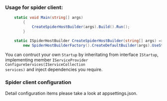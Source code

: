 
### Usage for spider client:

~~~cs
    static void Main(string[] args)
        {
            CreateSpiderHostBuilder(args).Build().Run();
        }
        
    static ISpiderHostBuilder CreateSpiderHostBuilder(string[] args) =>
        new SpiderHostBuilderFactory().CreateDefaultBuilder(args).UseStartUp<Startup>();
~~~

You can contruct your own <code>Startup</code> by inheritating from interface <code>IStartup</code>,
implementing member <code>IServiceProvider ConfigureServices(IServiceCollection services)</code> and inject dependencies you require.

### Spider client configuration
Detail configuration items please take a look at appsettings.json.

